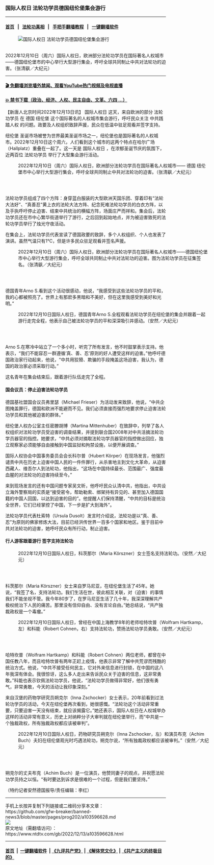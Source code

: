 ### 国际人权日 法轮功学员德国纽伦堡集会游行
------------------------

#### [首页](https://github.com/gfw-breaker/banned-news3/blob/master/README.md) &nbsp;&nbsp;|&nbsp;&nbsp; [法轮功真相](https://github.com/begood0513/basic/blob/master/README.md)  &nbsp;&nbsp;|&nbsp;&nbsp; [手把手翻墙教程](https://github.com/gfw-breaker/guides/wiki)  &nbsp;&nbsp;|&nbsp;&nbsp; [一键翻墙软件](https://github.com/gfw-breaker/nogfw/blob/master/README.md)  



<div><div class="featured_image">
 <figure>
  <img alt="国际人权日 法轮功学员德国纽伦堡集会游行" src="https://i.ntdtv.com/assets/uploads/2022/12/id13883390-2022012_1-600x400-1-800x450.jpg"/>
 </figure><br/>
 <span class="caption">
  2022年12月10日（周六）国际人权日，欧洲部分法轮功学员在国际著名人权城市——德国纽伦堡市的中心举行大型游行集会，呼吁全球共同制止中共对法轮功的迫害。（张清飖／大纪元）
 </span>
</div>
</div><hr/>

#### [ 🎬  免翻墙浏览墙外禁闻、观看YouTube热门视频及电视直播](https://github.com/gfw-breaker/HelloWorld)

#### [ 💥  禁书下载（政治、经济、人权、民主自由、文革、六四 ...）](https://github.com/gfw-breaker/books/blob/master/README.md)

<div><div class="post_content" itemprop="articleBody">
 <p>
  【新唐人北京时间2022年12月13日讯】
  <ok href="https://www.ntdtv.com/gb/国际人权日.htm">
   国际人权日
  </ok>
  这天，来自欧洲的部分
  <ok href="https://www.ntdtv.com/gb/法轮功学员.htm">
   法轮功学员
  </ok>
  在
  <ok href="https://www.ntdtv.com/gb/德国.htm">
   德国
  </ok>
  <ok href="https://www.ntdtv.com/gb/纽伦堡.htm">
   纽伦堡
  </ok>
  这个国际著名的人权城市集会游行，呼吁民众关注
  <ok href="https://www.ntdtv.com/gb/中共践踏人权.htm">
   中共践踏人权
  </ok>
  的问题。政要及人权组织致辞声援，民众在低温中驻足观看并签字支持。
 </p>
 <p>
  <ok href="https://www.ntdtv.com/gb/纽伦堡.htm">
   纽伦堡
  </ok>
  圣诞市场被誉为世界最美圣诞市场之一，纽伦堡也是国际著名的人权城市。2022年12月10日这个周六，人们看到这个城市的这两个特点在哈尔广场（Hallplatz）重叠在一起了。这一天是
  <ok href="https://www.ntdtv.com/gb/国际人权日.htm">
   国际人权日
  </ok>
  ，在浓郁圣诞节庆的氛围下，近两百位
  <ok href="https://www.ntdtv.com/gb/法轮功学员.htm">
   法轮功学员
  </ok>
  举行了大型集会游行活动。
 </p>
 <figure class="wp-caption alignnone" id="attachment_103596694" style="width: 600px">
  <img alt="" class="size-full wp-image-103596694" src="https://i.ntdtv.com/assets/uploads/2022/12/id13883396-2022012_2-600x400.jpg">
   <br/><figcaption class="wp-caption-text">
    2022年12月10日（周六）国际人权日，欧洲部分法轮功学员在国际著名人权城市——
    <ok href="https://www.ntdtv.com/gb/德国.htm">
     德国
    </ok>
    纽伦堡市中心举行大型游行集会，呼吁全球共同制止中共对法轮功的迫害。（张清飖／大纪元）
   </figcaption><br/>
  </img>
 </figure><br/>
 <p>
  法轮功学员组成了四个方阵：身穿蓝白服装的大型欧洲天国乐团、穿着印有“法轮大法好”、“真善忍”黄上衣的法轮大法方阵、纪念死难法轮功学员的白衣方阵，以及手执呼吁停止迫害、结束中共统治的横幅方阵，场面庄严而祥和。集会后，法轮功学员还在市中心繁华街道举行了游行，之后回到起始地点，并为被迫害致死的法轮功学员举行了烛光守夜活动。
 </p>
 <p>
  在集会上，法轮功学员代表宣读了德国政要的致辞，多个人权组织、个人也发表了演讲。虽然气温只有1℃，但是许多民众驻足观看并签名声援。
 </p>
 <figure class="wp-caption alignnone" id="attachment_103596696" style="width: 600px">
  <img alt="" class="size-full wp-image-103596696" src="https://i.ntdtv.com/assets/uploads/2022/12/id13883398-2022012_3-600x400.jpg">
   <br/><figcaption class="wp-caption-text">
    2022年12月10日（周六）国际人权日，欧洲部分法轮功学员在国际著名人权城市——德国纽伦堡市中心举行大型游行集会，呼吁全球共同制止中共对法轮功的迫害。图为法轮功学员在征集签名。（张清飖／大纪元）
   </figcaption><br/>
  </img>
 </figure><br/>
 <p>
  德国青年Arno S.看到这个活动很感动，他说，“我感受到这些法轮功学员的平和，我的心都被照亮了。世界上有那麽多黑暗和不美好，但在这里我感受到美好和光明。”
 </p>
 <figure class="wp-caption alignnone" id="attachment_103596697" style="width: 600px">
  <img alt="" class="size-full wp-image-103596697" src="https://i.ntdtv.com/assets/uploads/2022/12/id13883399-2022012_4-600x399.jpg"/>
  <br/><figcaption class="wp-caption-text">
   2022年12月10日国际人权日，德国青年Arno S.全程观看法轮功学员在纽伦堡的集会并跟着一起游行走完全程，他表示自己被法轮功学员的平和深深吸引并感动。（安然／大纪元）
  </figcaption><br/>
 </figure><br/>
 <p>
  Arno S.在寒冷中站立了一个多小时，听完了所有发言，他不时鼓掌表示支持。他表示，“我们不能容忍一群遵循‘真、善、忍’原则的好人遭受这样的迫害。”他呼吁德国政治家行动起来，他说，“中共用狡猾、欺骗的手段掩盖这场迫害，我认为，德国的政治家必须采取行动。”
 </p>
 <p>
  这名青年在集会结束后，跟着游行队伍走完了全程。
 </p>
 <h4>
  国会议员：停止迫害法轮功学员
 </h4>
 <p>
  德国基社盟国会议员弗里瑟（Michael Frieser）为活动发来致辞，他说，“中共企图掩盖罪行，德国和欧洲不能避而不见。我们必须直接而强烈地要求停止迫害法轮功学员和其他被迫害的群体。”
 </p>
 <p>
  纽伦堡人权办公室主任密滕胡博（Martina Mittenhuber）在致辞中，列举了各人权组织对法轮功学员受迫害的调查结果，并提到联合国2008年对中共活摘法轮功学员器官的指控。她要求，“中共必须对摘取法轮功学员器官的指控做出回应，独立观察家必须能够自由接触到中国监狱和拘禁设施，以便开展调查。”
 </p>
 <p>
  国际人权协会中国事务委员会会长科尔普（Hubert Körper）在现场发言，他强烈谴责中共在历史上迫害中国人民的一件件罪行，从杀害地主到文化大革命，从迫害西藏人、维吾尔人到法轮功，他指出，“这场在中国持续最长、范围最广、强度最血腥的对法轮功的迫害持续至今。”
 </p>
 <p>
  来到现场发言的还有中国问题专家吴文昕，他呼吁民众认清中共，他指出，中共设立海外警察局的实质是“接受密令，帮助勒索、绑架持有异见的、甚至加入德国国籍的中国人回国，以达到迫害的目的”。他提醒人们保持清醒，“中共的目标是统治全世界，它们已经掌控了中国，下一步是扩大到海外”。
 </p>
 <p>
  法轮功学员代表杜索特（Ursula Dusolt）发言时介绍说，法轮功是以“真、善、忍”为原则的佛家修炼大法，目前已经洪传世界一百多个国家和地区。鉴于目前中共对法轮功的迫害，她呼吁民众有所行动，制止迫害。
 </p>
 <h4>
  行人游客跟着游行 签字支持法轮功
 </h4>
 <figure class="wp-caption alignnone" id="attachment_103596699" style="width: 600px">
  <img alt="" class="size-full wp-image-103596699" src="https://i.ntdtv.com/assets/uploads/2022/12/id13883404-2022012_5-600x399.jpg"/>
  <br/><figcaption class="wp-caption-text">
   2022年12月10日国际人权日，科茨那尔（Maria Körszner）女士签名支持法轮功。（安然／大纪元）
  </figcaption><br/>
 </figure><br/>
 <p>
  科茨那尔（Maria Körszner）女士来自罗马尼亚，在纽伦堡生活了45年。她说，“我签了名，支持法轮功。我们生活在世，彼此相互关联，对（迫害）的事情我们不能坐视不管。我今年80岁了，在罗马尼亚生活了几十年，我深深理解共产极权统治下人民的痛苦。那里没有信仰自由、没有言论自由。”她总结说，“共产独裁政权是一个毒瘤。”
 </p>
 <figure class="wp-caption alignnone" id="attachment_103596698" style="width: 600px">
  <img alt="" class="size-full wp-image-103596698" src="https://i.ntdtv.com/assets/uploads/2022/12/id13883403-2022012_7-600x399.jpg"/>
  <br/><figcaption class="wp-caption-text">
   2022年12月10日国际人权日，曾经在中国上海教学8年的老师哈特坎普（Wolfram Hartkamp，左）和科能（Robert Cohnen，右）支持法轮功，赞扬法轮功学员勇敢。（安然／大纪元）
  </figcaption><br/>
 </figure><br/>
 <p>
  哈特坎普（Wolfram Hartkamp）和科能（Robert Cohnen）两位老师，都曾在中国任教八年，而且哈特坎普有两年正赶上疫情，他表示非常了解中共荒谬而残酷的统治方式。他说，“中共不接受任何民主，它对外来信息进行封锁，在中国的这八年我深有体会。我很惊讶，这么多人走出来告诉民众关于迫害的信息，这非常勇敢。”科能也表示钦佩法轮功学员，他说，“法轮功学员做得非常好，他们很有勇气，非常勇敢，今天的活动让我印象深刻。”
 </p>
 <p>
  来自汉堡的药物学研究员朔克尔（Inna Zschocker）女士表示，20年前看到过法轮功学员的活动，今天在纽伦堡再次看到，她很感慨。“法轮功这个活动非常重要，只要迫害一天没有结束，就应该揭露它。”她还表示，国际人权日在人权城举办这样的活动非常有意义，历史上对纳粹分子大审判就在纽伦堡举行，而“中共是一个独裁政权，所有独裁政权都应该被审判”。
 </p>
 <figure class="wp-caption alignnone" id="attachment_103596700" style="width: 600px">
  <img alt="" class="size-full wp-image-103596700" src="https://i.ntdtv.com/assets/uploads/2022/12/id13883400-2022012_6-600x399.jpg"/>
  <br/><figcaption class="wp-caption-text">
   2022年12月10日国际人权日，药物研究员朔克尔（Inna Zschocker，左）和演员布克（Achim Buch）夫妇在纽伦堡观光时巧遇法轮功，朔克尔说，“所有独裁政权都应该被审判。”（安然／大纪元）
  </figcaption><br/>
 </figure><br/>
 <p>
  朔克尔的丈夫布克（Achim Buch）是一位演员，他赞同妻子的观点，并祝愿法轮功学员持之以恒。“有时要达到诉求是很难的一个过程，但是我们要坚持。”
 </p>
 <p>
  （特约记者安然德国报导/责任编辑：李红）
 </p>
 <div class="single_ad">
 </div>
</div>
</div>
<hr/>
手机上长按并复制下列链接或二维码分享本文章：<br/>
https://github.com/gfw-breaker/banned-news3/blob/master/pages/prog202/a103596628.md <br/>
<a href='https://github.com/gfw-breaker/banned-news3/blob/master/pages/prog202/a103596628.md'><img src='https://github.com/gfw-breaker/banned-news3/blob/master/pages/prog202/a103596628.md.png'/></a> <br/>
原文地址（需翻墙访问）：https://www.ntdtv.com/gb/2022/12/13/a103596628.html


------------------------
#### [首页](https://github.com/gfw-breaker/banned-news3/blob/master/README.md) &nbsp;|&nbsp; [一键翻墙软件](https://github.com/gfw-breaker/nogfw/blob/master/README.md) &nbsp;| [《九评共产党》](https://github.com/gfw-breaker/9ping.md/blob/master/README.md#九评之一评共产党是什么) | [《解体党文化》](https://github.com/gfw-breaker/jtdwh.md/blob/master/README.md) | [《共产主义的终极目的》](https://github.com/gfw-breaker/gczydzjmd.md/blob/master/README.md)


<img src='http://gfw-breaker.win/banned-news3/pages/prog202/a103596628.md' width='0px' height='0px'/>